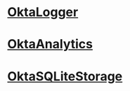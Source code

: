 
# [OktaLogger](https://github.com/okta/okta-utils-swift/blob/master/Sources/OktaLogger/OktaLogger.docc/Overview.md)


#  [OktaAnalytics](https://github.com/okta/okta-utils-swift/blob/master/Sources/OktaAnalytics/OktaAnalytics.docc/Overview.md)


# [OktaSQLiteStorage](https://github.com/okta/okta-utils-swift/blob/master/Sources/OktaSQLiteStorage/README.md)
